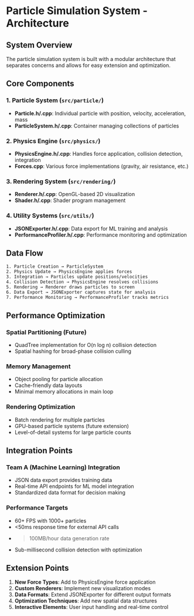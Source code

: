 # Particle Simulation System - Architecture

## System Overview

The particle simulation system is built with a modular architecture that separates concerns and allows for easy extension and optimization.

## Core Components

### 1. Particle System (`src/particle/`)
- **Particle.h/.cpp**: Individual particle with position, velocity, acceleration, mass
- **ParticleSystem.h/.cpp**: Container managing collections of particles

### 2. Physics Engine (`src/physics/`)
- **PhysicsEngine.h/.cpp**: Handles force application, collision detection, integration
- **Forces.cpp**: Various force implementations (gravity, air resistance, etc.)

### 3. Rendering System (`src/rendering/`)
- **Renderer.h/.cpp**: OpenGL-based 2D visualization
- **Shader.h/.cpp**: Shader program management

### 4. Utility Systems (`src/utils/`)
- **JSONExporter.h/.cpp**: Data export for ML training and analysis
- **PerformanceProfiler.h/.cpp**: Performance monitoring and optimization

## Data Flow

```
1. Particle Creation → ParticleSystem
2. Physics Update → PhysicsEngine applies forces
3. Integration → Particles update positions/velocities
4. Collision Detection → PhysicsEngine resolves collisions
5. Rendering → Renderer draws particles to screen
6. Data Export → JSONExporter captures state for analysis
7. Performance Monitoring → PerformanceProfiler tracks metrics
```

## Performance Optimization

### Spatial Partitioning (Future)
- QuadTree implementation for O(n log n) collision detection
- Spatial hashing for broad-phase collision culling

### Memory Management
- Object pooling for particle allocation
- Cache-friendly data layouts
- Minimal memory allocations in main loop

### Rendering Optimization
- Batch rendering for multiple particles
- GPU-based particle systems (future extension)
- Level-of-detail systems for large particle counts

## Integration Points

### Team A (Machine Learning) Integration
- JSON data export provides training data
- Real-time API endpoints for ML model integration
- Standardized data format for decision making

### Performance Targets
- 60+ FPS with 1000+ particles
- <50ms response time for external API calls
- >100MB/hour data generation rate
- Sub-millisecond collision detection with optimization

## Extension Points

1. **New Force Types**: Add to PhysicsEngine force application
2. **Custom Renderers**: Implement new visualization modes
3. **Data Formats**: Extend JSONExporter for different output formats
4. **Optimization Techniques**: Add new spatial data structures
5. **Interactive Elements**: User input handling and real-time control
